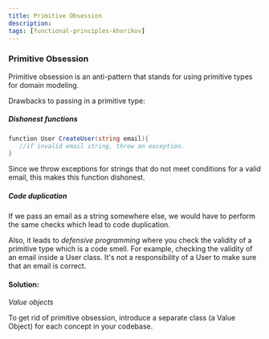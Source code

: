 ```yaml
---
title: Primitive Obsession
description: 
tags: [functional-principles-khorikov]
---
```



### Primitive Obsession

Primitive obsession is an anti-pattern that stands for using primitive types for domain modeling.

Drawbacks to passing in a primitive type:

##### Dishonest functions

```csharp
function User CreateUser(string email){
   //if invalid email string, throw an exception.   
}
```
Since we throw exceptions for strings that do not meet conditions for a valid email, this makes this function dishonest. 

##### Code duplication

If we pass an email as a string somewhere else, we would have to perform the same checks which lead to code duplication. 

Also, it leads to *defensive programming* where you check the validity of a primitive type which is a code smell.  For example, checking the validity of an email inside a User class. It's not a responsibility of a User to make sure that an email is correct. 


#### Solution:
*Value objects*

To get rid of primitive obsession, introduce a separate class (a Value Object) for each concept in your codebase.

